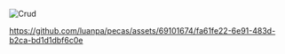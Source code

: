 ![Crud](https://github.com/luanpa/pecas/assets/69101674/5f4c7162-f42b-4868-8696-e1e8ab8b66d5)


https://github.com/luanpa/pecas/assets/69101674/fa61fe22-6e91-483d-b2ca-bd1d1dbf6c0e


